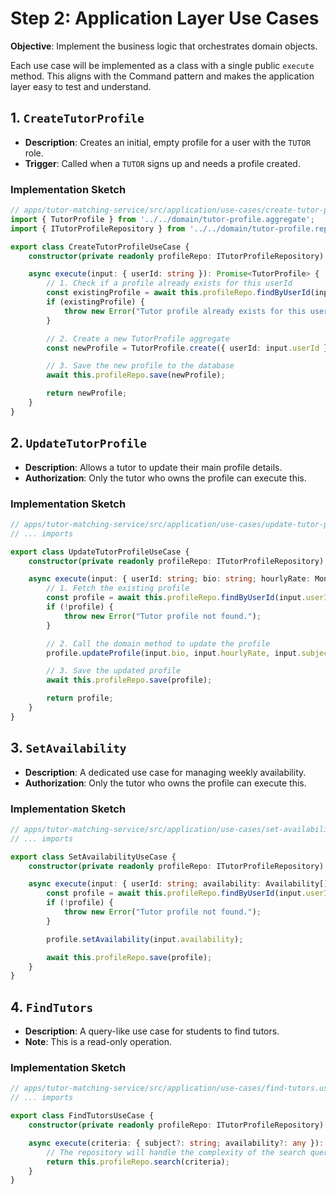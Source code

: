 # Step 2: Application Layer Use Cases

**Objective**: Implement the business logic that orchestrates domain objects.

Each use case will be implemented as a class with a single public `execute` method. This aligns with the Command pattern and makes the application layer easy to test and understand.

## 1. `CreateTutorProfile`

-   **Description**: Creates an initial, empty profile for a user with the `TUTOR` role.
-   **Trigger**: Called when a `TUTOR` signs up and needs a profile created.

### Implementation Sketch

```typescript
// apps/tutor-matching-service/src/application/use-cases/create-tutor-profile.use-case.ts
import { TutorProfile } from '../../domain/tutor-profile.aggregate';
import { ITutorProfileRepository } from '../../domain/tutor-profile.repository';

export class CreateTutorProfileUseCase {
    constructor(private readonly profileRepo: ITutorProfileRepository) {}

    async execute(input: { userId: string }): Promise<TutorProfile> {
        // 1. Check if a profile already exists for this userId
        const existingProfile = await this.profileRepo.findByUserId(input.userId);
        if (existingProfile) {
            throw new Error("Tutor profile already exists for this user.");
        }

        // 2. Create a new TutorProfile aggregate
        const newProfile = TutorProfile.create({ userId: input.userId });

        // 3. Save the new profile to the database
        await this.profileRepo.save(newProfile);

        return newProfile;
    }
}
```

## 2. `UpdateTutorProfile`

-   **Description**: Allows a tutor to update their main profile details.
-   **Authorization**: Only the tutor who owns the profile can execute this.

### Implementation Sketch

```typescript
// apps/tutor-matching-service/src/application/use-cases/update-tutor-profile.use-case.ts
// ... imports

export class UpdateTutorProfileUseCase {
    constructor(private readonly profileRepo: ITutorProfileRepository) {}

    async execute(input: { userId: string; bio: string; hourlyRate: Money; subjects: Subject[] }): Promise<TutorProfile> {
        // 1. Fetch the existing profile
        const profile = await this.profileRepo.findByUserId(input.userId);
        if (!profile) {
            throw new Error("Tutor profile not found.");
        }

        // 2. Call the domain method to update the profile
        profile.updateProfile(input.bio, input.hourlyRate, input.subjects);

        // 3. Save the updated profile
        await this.profileRepo.save(profile);

        return profile;
    }
}
```

## 3. `SetAvailability`

-   **Description**: A dedicated use case for managing weekly availability.
-   **Authorization**: Only the tutor who owns the profile can execute this.

### Implementation Sketch

```typescript
// apps/tutor-matching-service/src/application/use-cases/set-availability.use-case.ts
// ... imports

export class SetAvailabilityUseCase {
    constructor(private readonly profileRepo: ITutorProfileRepository) {}

    async execute(input: { userId: string; availability: Availability[] }): Promise<void> {
        const profile = await this.profileRepo.findByUserId(input.userId);
        if (!profile) {
            throw new Error("Tutor profile not found.");
        }

        profile.setAvailability(input.availability);

        await this.profileRepo.save(profile);
    }
}
```

## 4. `FindTutors`

-   **Description**: A query-like use case for students to find tutors.
-   **Note**: This is a read-only operation.

### Implementation Sketch

```typescript
// apps/tutor-matching-service/src/application/use-cases/find-tutors.use-case.ts
// ... imports

export class FindTutorsUseCase {
    constructor(private readonly profileRepo: ITutorProfileRepository) {}

    async execute(criteria: { subject?: string; availability?: any }): Promise<TutorProfile[]> {
        // The repository will handle the complexity of the search query
        return this.profileRepo.search(criteria);
    }
}
```
